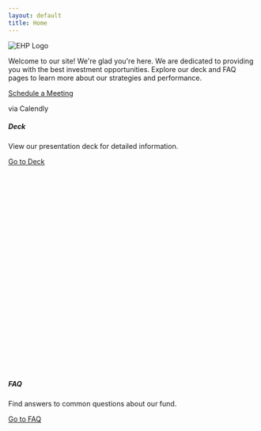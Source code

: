 ```yaml
---
layout: default
title: Home
---
```

<!-- Welcome Banner -->
<div class="container mt-4">
  <div class="welcome-banner">
      <img src="{{ site.baseurl }}/assets/images/EventHorizon_white_textOnly.png" alt="EHP Logo" class="img-fluid">
      <p class="lead mt-3">Welcome to our site! We're glad you're here. We are dedicated to providing you with the best investment opportunities. Explore our deck and FAQ pages to learn more about our strategies and performance.</p>
      <!-- Schedule Meeting Button and Via Calendly Text -->
      <div class="text-center mt-4">
        <a href="https://calendly.com/roger-parkinson-ehp/30min" class="btn btn-custom" id="calendly-welcome-btn">Schedule a Meeting</a>
        <p class="text-muted small calendly-caption">via Calendly</p>
      </div>
    </div>
  <div class="row">
    <div class="col-md-6">
      <div class="card mb-4 text-white" style="background-image: url('{{ site.baseurl }}/assets/images/deck_preview_7-16-24.png'); height: 500px; background-size: cover; background-position: center;">
        <div class="card-img-overlay d-flex flex-column justify-content-center">
          <h5 class="card-title text-center">Deck</h5>
          <p class="card-text text-center">View our presentation deck for detailed information.</p>
          <div class="text-center">
            <a href="{{ site.baseurl }}/deck" class="btn btn-custom">Go to Deck</a>
          </div>
        </div>
      </div>
    </div>
    <div class="col-md-6">
      <div class="card mb-4 text-white" style="background-image: url('{{ site.baseurl }}/assets/images/FAQ_preview_7-16-24.png'); height: 500px; background-size: cover; background-position: center;">
        <div class="card-img-overlay d-flex flex-column justify-content-center">
          <h5 class="card-title text-center">FAQ</h5>
          <p class="card-text text-center">Find answers to common questions about our fund.</p>
          <div class="text-center">
            <a href="{{ site.baseurl }}/faq" class="btn btn-custom">Go to FAQ</a>
          </div>
        </div>
      </div>
    </div>
  </div>
</div>

